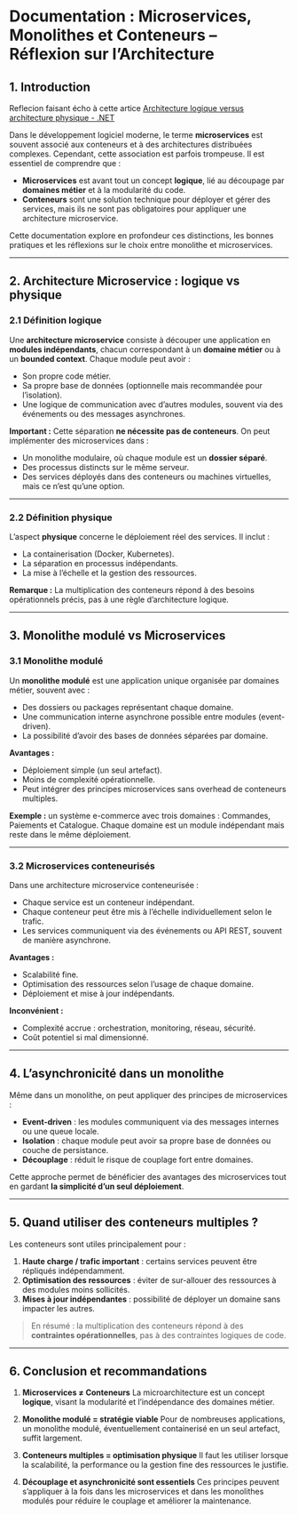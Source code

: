 # Documentation : Microservices, Monolithes et Conteneurs – Réflexion sur l’Architecture

## 1. Introduction

Reflecion faisant écho à cette artice [Architecture logique versus architecture physique - .NET](https://learn.microsoft.com/fr-fr/dotnet/architecture/microservices/architect-microservice-container-applications/logical-versus-physical-architecture)

Dans le développement logiciel moderne, le terme **microservices** est souvent associé aux conteneurs et à des architectures distribuées complexes. Cependant, cette association est parfois trompeuse. Il est essentiel de comprendre que :

* **Microservices** est avant tout un concept **logique**, lié au découpage par **domaines métier** et à la modularité du code.
* **Conteneurs** sont une solution technique pour déployer et gérer des services, mais ils ne sont pas obligatoires pour appliquer une architecture microservice.

Cette documentation explore en profondeur ces distinctions, les bonnes pratiques et les réflexions sur le choix entre monolithe et microservices.

---

## 2. Architecture Microservice : logique vs physique

### 2.1 Définition logique

Une **architecture microservice** consiste à découper une application en **modules indépendants**, chacun correspondant à un **domaine métier** ou à un **bounded context**. Chaque module peut avoir :

* Son propre code métier.
* Sa propre base de données (optionnelle mais recommandée pour l’isolation).
* Une logique de communication avec d’autres modules, souvent via des événements ou des messages asynchrones.

**Important :** Cette séparation **ne nécessite pas de conteneurs**. On peut implémenter des microservices dans :

* Un monolithe modulaire, où chaque module est un **dossier séparé**.
* Des processus distincts sur le même serveur.
* Des services déployés dans des conteneurs ou machines virtuelles, mais ce n’est qu’une option.

---

### 2.2 Définition physique

L’aspect **physique** concerne le déploiement réel des services. Il inclut :

* La containerisation (Docker, Kubernetes).
* La séparation en processus indépendants.
* La mise à l’échelle et la gestion des ressources.

**Remarque :** La multiplication des conteneurs répond à des besoins opérationnels précis, pas à une règle d’architecture logique.

---

## 3. Monolithe modulé vs Microservices

### 3.1 Monolithe modulé

Un **monolithe modulé** est une application unique organisée par domaines métier, souvent avec :

* Des dossiers ou packages représentant chaque domaine.
* Une communication interne asynchrone possible entre modules (event-driven).
* La possibilité d’avoir des bases de données séparées par domaine.

**Avantages :**

* Déploiement simple (un seul artefact).
* Moins de complexité opérationnelle.
* Peut intégrer des principes microservices sans overhead de conteneurs multiples.

**Exemple :** un système e-commerce avec trois domaines : Commandes, Paiements et Catalogue. Chaque domaine est un module indépendant mais reste dans le même déploiement.

---

### 3.2 Microservices conteneurisés

Dans une architecture microservice conteneurisée :

* Chaque service est un conteneur indépendant.
* Chaque conteneur peut être mis à l’échelle individuellement selon le trafic.
* Les services communiquent via des événements ou API REST, souvent de manière asynchrone.

**Avantages :**

* Scalabilité fine.
* Optimisation des ressources selon l’usage de chaque domaine.
* Déploiement et mise à jour indépendants.

**Inconvénient :**

* Complexité accrue : orchestration, monitoring, réseau, sécurité.
* Coût potentiel si mal dimensionné.

---

## 4. L’asynchronicité dans un monolithe

Même dans un monolithe, on peut appliquer des principes de microservices :

* **Event-driven** : les modules communiquent via des messages internes ou une queue locale.
* **Isolation** : chaque module peut avoir sa propre base de données ou couche de persistance.
* **Découplage** : réduit le risque de couplage fort entre domaines.

Cette approche permet de bénéficier des avantages des microservices tout en gardant **la simplicité d’un seul déploiement**.

---

## 5. Quand utiliser des conteneurs multiples ?

Les conteneurs sont utiles principalement pour :

1. **Haute charge / trafic important** : certains services peuvent être répliqués indépendamment.
2. **Optimisation des ressources** : éviter de sur-allouer des ressources à des modules moins sollicités.
3. **Mises à jour indépendantes** : possibilité de déployer un domaine sans impacter les autres.

> En résumé : la multiplication des conteneurs répond à des **contraintes opérationnelles**, pas à des contraintes logiques de code.

---

## 6. Conclusion et recommandations

1. **Microservices ≠ Conteneurs**
   La microarchitecture est un concept **logique**, visant la modularité et l’indépendance des domaines métier.

2. **Monolithe modulé = stratégie viable**
   Pour de nombreuses applications, un monolithe modulé, éventuellement containerisé en un seul artefact, suffit largement.

3. **Conteneurs multiples = optimisation physique**
   Il faut les utiliser lorsque la scalabilité, la performance ou la gestion fine des ressources le justifie.

4. **Découplage et asynchronicité sont essentiels**
   Ces principes peuvent s’appliquer à la fois dans les microservices et dans les monolithes modulés pour réduire le couplage et améliorer la maintenance.


